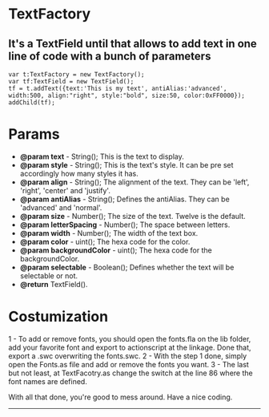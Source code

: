 <h1>TextFactory</h1>
<h2>It's a TextField until that allows to add text in one line of code with a bunch of parameters</h2>

	var t:TextFactory = new TextFactory();
	var tf:TextField = new TextField();
	tf = t.addText({text:'This is my text', antiAlias:'advanced', width:500, align:"right", style:"bold", size:50, color:0xFF0000});
	addChild(tf);

<h1>Params</h1>

* <strong>@param text</strong> - String(); This is the text to display.
* <strong>@param style</strong> - String(); This is the text's style. It can be pre set accordingly how many styles it has.
* <strong>@param align</strong> -  String(); The alignment of the text. They can be 'left', 'right', 'center' and 'justify'.
* <strong>@param antiAlias</strong> - String(); Defines the antiAlias. They can be 'advanced' and 'normal'.
* <strong>@param size</strong> - Number(); The size of the text. Twelve is the default.
* <strong>@param letterSpacing</strong> - Number(); The space between letters.
* <strong>@param width</strong> - Number(); The width of the text box.
* <strong>@param color</strong> - uint(); The hexa code for the color.
* <strong>@param backgroundColor</strong> - uint(); The hexa code for the backgroundColor.
* <strong>@param selectable</strong> - Boolean(); Defines whether the text will be selectable or not.
* <strong>@return</strong> TextField().

<h1>Costumization</h1>

1 - To add or remove fonts, you should open the fonts.fla on the lib folder, add your favorite font and export to actionscript at the linkage. Done that, export a .swc overwriting the fonts.swc.
2 - With the step 1 done, simply open the Fonts.as file and add or remove the fonts you want.
3 - The last but not least, at TextFacotry.as change the switch at the line 86 where the font names are defined. 

With all that done, you're good to mess around. Have a nice coding.



------------------------------------------------------------------------------------------------------------------------------
